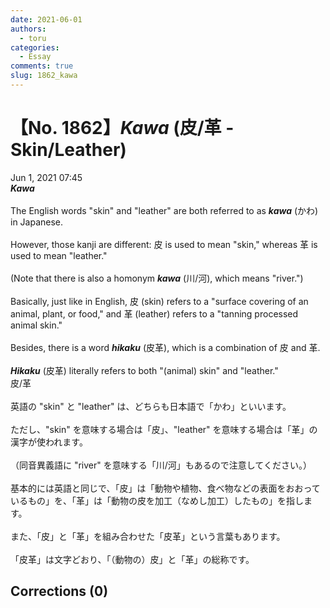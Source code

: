```yaml
---
date: 2021-06-01
authors:
  - toru
categories:
  - Essay
comments: true
slug: 1862_kawa
---
```


# 【No. 1862】<strong><em>Kawa</strong></em> (皮/革 - Skin/Leather)
<div class="date">Jun 1, 2021 07:45</div>
<div id="post"><div id="body_show_ori">
<strong><em>Kawa</strong></em><br/><br/>The English words "skin" and "leather" are both referred to as <strong><em>kawa</em></strong> (かわ) in Japanese.<br/><br/>However, those kanji are different: 皮 is used to mean "skin," whereas 革 is used to mean "leather."<br/><br/>(Note that there is also a homonym <strong><em>kawa</em></strong> (川/河), which means "river.")<br/><br/>Basically, just like in English, 皮 (skin) refers to a "surface covering of an animal, plant, or food," and 革 (leather) refers to a "tanning processed animal skin."<br/><br/>Besides, there is a word <strong><em>hikaku</em></strong> (皮革), which is a combination of 皮 and 革.<br/><br/><strong><em>Hikaku</em></strong> (皮革) literally refers to both "(animal) skin" and "leather."
</div></div>

<!-- more -->

<div id="post_ja"><div id="body_show_mo">
皮/革<br/><br/>英語の "skin" と "leather" は、どちらも日本語で「かわ」といいます。<br/><br/>ただし、"skin" を意味する場合は「皮」、"leather" を意味する場合は「革」の漢字が使われます。<br/><br/>（同音異義語に "river" を意味する「川/河」もあるので注意してください。）<br/><br/>基本的には英語と同じで、「皮」は「動物や植物、食べ物などの表面をおおっているもの」を、「革」は「動物の皮を加工（なめし加工）したもの」を指します。<br/><br/>また、「皮」と「革」を組み合わせた「皮革」という言葉もあります。<br/><br/>「皮革」は文字どおり、「（動物の）皮」と「革」の総称です。
</div></div>

## Corrections (0)
